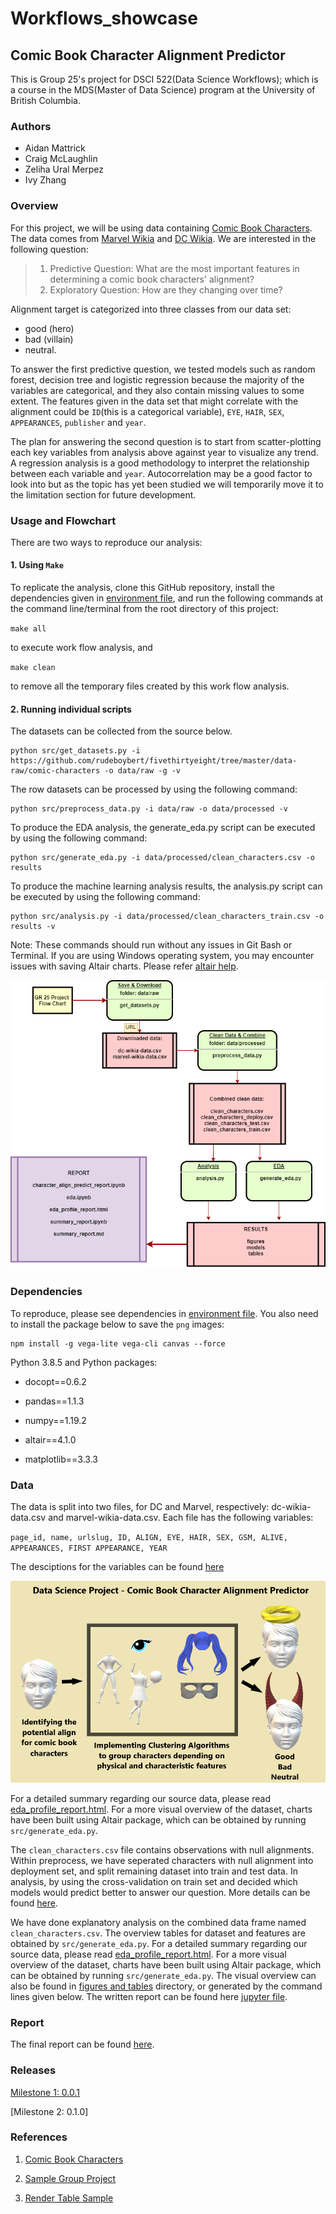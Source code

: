 # Workflows_showcase
## Comic Book Character Alignment Predictor
This is Group 25's project for DSCI 522(Data Science Workflows); which is a course in the MDS(Master of Data Science) program at the University of British Columbia.

### Authors

- Aidan Mattrick
- Craig McLaughlin
- Zeliha Ural Merpez
- Ivy Zhang

### Overview

For this project, we will be using data containing [Comic Book Characters](https://github.com/rudeboybert/fivethirtyeight/tree/master/data-raw/comic-characters). The data comes from [Marvel Wikia](https://marvel.fandom.com/wiki/Marvel_Database) and [DC Wikia](https://dc.fandom.com/wiki/DC_Comics_Database). We are interested in the following question:

> 1. Predictive Question: What are the most important features in determining a comic book characters' alignment? 
> 2. Exploratory Question: How are they changing over time?

Alignment target is categorized into three classes from our data set:
- good (hero) 
- bad (villain)
- neutral.

To answer the first predictive question, we tested models such as random forest, decision tree and logistic regression because the majority of the variables are categorical, and they also contain missing values to some extent. The features given in the data set that might correlate with the alignment could be `ID`(this is a categorical variable), `EYE`, `HAIR`, `SEX`, `APPEARANCES`, `publisher` and `year`. 

The plan for answering the second question is to start from scatter-plotting each key variables from analysis above against year to visualize any trend. A regression analysis is a good methodology to interpret the relationship between each variable and `year`. Autocorrelation may be a good factor to look into but as the topic has yet been studied we will temporarily move it to the limitation section for future development.

<!-- #region -->
### Usage and Flowchart
There are two ways to reproduce our analysis:

#### 1. Using `Make`

To replicate the analysis, clone this GitHub repository, install the dependencies given in [environment file](https://github.com/UBC-MDS/Workflows_showcase/blob/main/env/env.yaml), and run the following commands at the command line/terminal from the root directory of this project: 

`
make all
`

to execute work flow analysis, and

`
make clean
`

to remove all the temporary files created by this work flow analysis.


#### 2. Running individual scripts

The datasets can be collected from the source below.

```
python src/get_datasets.py -i https://github.com/rudeboybert/fivethirtyeight/tree/master/data-raw/comic-characters -o data/raw -g -v
```

The row datasets can be processed by using the following command:

```
python src/preprocess_data.py -i data/raw -o data/processed -v
```

To produce the EDA analysis, the generate_eda.py script can be executed by using the following command:

```
python src/generate_eda.py -i data/processed/clean_characters.csv -o results
```

To produce the machine learning analysis results, the analysis.py script can be executed by using the following command:

```
python src/analysis.py -i data/processed/clean_characters_train.csv -o results -v
```

Note: These commands should run without any issues in Git Bash or Terminal. If you are using Windows operating system, you may encounter issues with saving Altair charts. Please refer [altair help](https://altair-viz.github.io/user_guide/saving_charts.html).


![Flow Chart](img/flow_chart00.png)


### Dependencies

To reproduce, please see dependencies in [environment file](https://github.com/UBC-MDS/Workflows_showcase/blob/main/env/env.yaml).
You also need to install the package below to save the `png` images:
```
npm install -g vega-lite vega-cli canvas --force
```


Python 3.8.5 and Python packages:

* docopt==0.6.2

* pandas==1.1.3

* numpy==1.19.2

* altair==4.1.0

* matplotlib==3.3.3

<!-- #endregion -->

### Data

The data is split into two files, for DC and Marvel, respectively: dc-wikia-data.csv and marvel-wikia-data.csv. Each file has the following variables:

`page_id, name, urlslug, ID, ALIGN, EYE, HAIR, SEX, GSM, ALIVE, APPEARANCES, FIRST APPEARANCE, YEAR`

The desciptions for the variables can be found [here](https://github.com/UBC-MDS/Workflows_showcase/blob/main/report/summary_report.ipynb)

![Project Overview](img/project_overview_00.png)


For a detailed summary regarding our source data, please read [eda_profile_report.html](https://github.com/UBC-MDS/Workflows_showcase/blob/main/report/eda_profile_report.html). For a more visual overview of the dataset, charts have been built using Altair package, which can be obtained by running `src/generate_eda.py`.

The `clean_characters.csv` file contains observations with null alignments. Within preprocess, we have seperated characters with null alignment into deployment set, and split remaining dataset into train and test data. In analysis, by using the cross-validation on train set and decided which models would predict better to answer our question. More details can be found [here](https://github.com/UBC-MDS/Workflows_showcase/blob/main/report/summary_report.ipynb).



We have done explanatory analysis on the combined data frame named `clean_characters.csv`. The overview tables for dataset and features are obtained by `src/generate_eda.py`. For a detailed summary regarding our source data, please read [eda_profile_report.html](https://github.com/UBC-MDS/Workflows_showcase/blob/main/report/eda_profile_report.html). For a more visual overview of the dataset, charts have been built using Altair package, which can be obtained by running `src/generate_eda.py`. The visual overview can also be found in [figures and tables](https://github.com/UBC-MDS/Workflows_showcase/tree/main/results) directory, or generated by the command lines given below. The written report can be found here [jupyter file](https://github.com/UBC-MDS/Workflows_showcase/blob/main/report/eda.ipynb).

### Report
The final report can be found [here](https://github.com/UBC-MDS/Workflows_showcase/blob/main/report/summary_report.ipynb).

### Releases

[Milestone 1: 0.0.1](https://github.com/UBC-MDS/Workflows_showcase/releases/tag/0.0.1)

[Milestone 2: 0.1.0]



### References

1. [Comic Book Characters](https://github.com/rudeboybert/fivethirtyeight/tree/master/data-raw/comic-characters) 
<!-- #endregion -->

2. [Sample Group Project](https://github.com/ttimbers/breast_cancer_predictor)

2. [Render Table Sample](https://stackoverflow.com/questions/19726663/how-to-save-the-pandas-dataframe-series-data-as-a-figure)

```python

```
